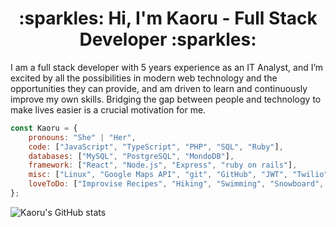 

<h1 align="center"> :sparkles: Hi, I'm Kaoru - Full Stack Developer :sparkles:</h1>
<p>
    I am a full stack developer with 5 years experience as an IT Analyst, and I’m excited by all the possibilities in modern web technology and the opportunities they can provide, and am driven to learn and continuously improve my own skills. Bridging the gap between people and technology to make lives easier is a crucial motivation for me.
</p>


```javascript
const Kaoru = {
    pronouns: "She" | "Her",
    code: ["JavaScript", "TypeScript", "PHP", "SQL", "Ruby"],
    databases: ["MySQL", "PostgreSQL", "MondoDB"],
    framework: ["React", "Node.js", "Express", "ruby on rails"],
    misc: ["Linux", "Google Maps API", "git", "GitHub", "JWT", "Twilio", "Heroku", "Netlify", "ejs", "Mongoose" ],
    loveToDo: ["Improvise Recipes", "Hiking", "Swimming", "Snowboard", "Coding", "Traveling"]
};
```

![Kaoru's GitHub stats](https://github-readme-stats.vercel.app/api?username=CarlSmoky&show_icons=true&theme=dracula&custom_title=Kaoru's_GitHub_Stats")


<!-- <h2 align="center"> 🚀 Top projects </h2>
<p align="center">
    <a href="https://github.com/CarlSmoky/interview_client"><img width="282" src="https://github-readme-stats.vercel.app/api/pin/?username=CarlSmoky&repo=interview_client&theme=dracula" alt="Ace The Intereview! client"></a>
    <a href="https://github.com/CarlSmoky/interview-server"><img width="282" src="https://github-readme-stats.vercel.app/api/pin/?username=CarlSmoky&repo=interview-server&theme=dracula" alt="Ace The Intereview! server"></a>
    <a href="https://github.com/CarlSmoky/little_libraries_client"><img width="282" src="https://github-readme-stats.vercel.app/api/pin/?username=CarlSmoky&repo=little_libraries_client&theme=dracula" alt="little_libraries_client"></a>
    <a href="https://github.com/CarlSmoky/little_libraries"><img width="282" src="https://github-readme-stats.vercel.app/api/pin/?username=CarlSmoky&repo=little_libraries&theme=dracula" alt="little_libraries"></a>
    <a href="https://github.com/CarlSmoky/find_me-ow"><img width="282" src="https://github-readme-stats.vercel.app/api/pin/?username=CarlSmoky&repo=find_me-ow&theme=dracula" alt="find_me-ow"></a>
    <a href="https://github.com/CarlSmoky/portfolio"><img width="282" src="https://github-readme-stats.vercel.app/api/pin/?username=CarlSmoky&repo=portfolio&theme=dracula" alt="Portfolio"></a>
</P>
<h2 align="center"> 🤖 GitHub stats </h2>
<p align="center">
<img width="350" src="https://github-readme-stats.vercel.app/api?username=CarlSmoky&show_icons=true&theme=dracula&custom_title=Kaoru's_GitHub_Stats" alt="GitHub_Stats">


<img width="293" src="https://github-readme-stats.vercel.app/api/top-langs/?username=CarlSmoky&layout=compact&theme=dracula" alt="Top_Lang">
</p> -->
